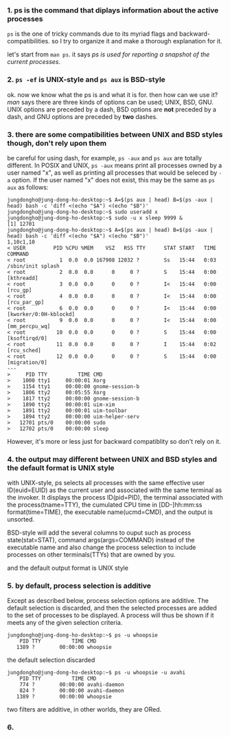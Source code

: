 ### 1. ps is the command that diplays information about the active processes
`ps` is the one of tricky commands due to its myriad flags and backward-compatibilities.
so I try to organize it and make a thorough explanation for it.

let's start from `man ps`. it says _ps is used for reporting a snapshot of the current processes_.


### 2. `ps -ef` is UNIX-style and `ps aux` is BSD-style
ok. now we know what the ps is and what it is for. then how can we use it? _man_ says there are three kinds of options
can be used; UNIX, BSD, GNU. UNIX options are preceded by a dash, BSD options are **not** preceded by a dash, and
GNU options are preceded by **two** dashes. 


### 3. there are some compatibilities between UNIX and BSD styles though, don't rely upon them
be careful for using dash, for example, `ps -aux` and `ps aux` are totally different. In POSIX and UNIX, `ps -aux` means
print all processes owned by a user named "x", as well as printing all processes that would be seleced by `-a` option.
If the user named "x" does not exist, this may be the same as `ps aux` as follows:
```
jungdongho@jung-dong-ho-desktop:~$ A=$(ps aux | head) B=$(ps -aux | head) bash -c 'diff <(echo "$A") <(echo "$B")'
jungdongho@jung-dong-ho-desktop:~$ sudo useradd x
jungdongho@jung-dong-ho-desktop:~$ sudo -u x sleep 9999 &
[1] 12701
jungdongho@jung-dong-ho-desktop:~$ A=$(ps aux | head) B=$(ps -aux | head) bash -c 'diff <(echo "$A") <(echo "$B")'
1,10c1,10
< USER         PID %CPU %MEM    VSZ   RSS TTY      STAT START   TIME COMMAND
< root           1  0.0  0.0 167908 12032 ?        Ss   15:44   0:03 /sbin/init splash
< root           2  0.0  0.0      0     0 ?        S    15:44   0:00 [kthreadd]
< root           3  0.0  0.0      0     0 ?        I<   15:44   0:00 [rcu_gp]
< root           4  0.0  0.0      0     0 ?        I<   15:44   0:00 [rcu_par_gp]
< root           6  0.0  0.0      0     0 ?        I<   15:44   0:00 [kworker/0:0H-kblockd]
< root           9  0.0  0.0      0     0 ?        I<   15:44   0:00 [mm_percpu_wq]
< root          10  0.0  0.0      0     0 ?        S    15:44   0:00 [ksoftirqd/0]
< root          11  0.0  0.0      0     0 ?        I    15:44   0:02 [rcu_sched]
< root          12  0.0  0.0      0     0 ?        S    15:44   0:00 [migration/0]
---
>     PID TTY          TIME CMD
>    1000 tty1     00:00:01 Xorg
>    1154 tty1     00:00:00 gnome-session-b
>    1806 tty2     00:05:55 Xorg
>    1817 tty2     00:00:00 gnome-session-b
>    1890 tty2     00:00:01 uim-xim
>    1891 tty2     00:00:01 uim-toolbar
>    1894 tty2     00:00:00 uim-helper-serv
>   12701 pts/0    00:00:00 sudo
>   12702 pts/0    00:00:00 sleep
```
However, it's more or less just for backward compatiblity so don't rely on it.


### 4. the output may different between UNIX and BSD styles and the default format is UNIX style
with UNIX-style, ps selects all processes with the same effective user ID(euid=EUID) as the current user and associated
with the same terminal as the invoker. It displays the process ID(pid=PID),
the terminal associated with the process(tname=TTY), the cumulated CPU time in [DD-]hh:mm:ss format(time=TIME), the
executable name(ucmd=CMD), and the output is unsorted.

BSD-style will add the several columns to ouput such as process state(stat=STAT), command args(args=COMMAND) instead of
the executable name and also change the process selection to include processes on other terminals(TTYs) that are owned
by you. 

and the default output format is UNIX style


### 5. by default, process selection is additive
Except as described below, process selection options are additive. The default selection is discarded, and then the
selected processes are added to the set of processes to be displayed. A process will thus be shown if it meets any of the
given selection criteria.

```
jungdongho@jung-dong-ho-desktop:~$ ps -u whoopsie
    PID TTY          TIME CMD
   1389 ?        00:00:00 whoopsie
```
the default selection discarded

```
jungdongho@jung-dong-ho-desktop:~$ ps -u whoopsie -u avahi
    PID TTY          TIME CMD
    774 ?        00:00:00 avahi-daemon
    824 ?        00:00:00 avahi-daemon
   1389 ?        00:00:00 whoopsie
```
two filters are additive, in other worlds, they are ORed.


### 6. 
